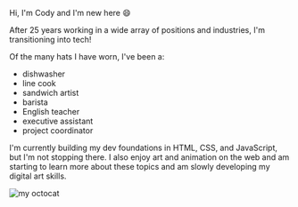 Hi, I'm Cody and I'm new here 😄 

After 25 years working in a wide array of positions and industries, I'm transitioning into tech!

Of the many hats I have worn, I've been a:

 - dishwasher
 - line cook
 - sandwich artist
 - barista
 - English teacher
 - executive assistant
 - project coordinator

I'm currently building my dev foundations in HTML, CSS, and JavaScript, but I'm not stopping there. I also enjoy art and animation on the web and am starting to learn more about these topics and am slowly developing my digital art skills. 

![my octocat](https://github.com/codyrothery/codyrothery/master/octocat.png)

<!--
**codyrothery/codyrothery** is a ✨ _special_ ✨ repository because its `README.md` (this file) appears on your GitHub profile.

Here are some ideas to get you started:

- 🔭 I’m currently working on ...
- 🌱 I’m currently learning ...
- 👯 I’m looking to collaborate on ...
- 🤔 I’m looking for help with ...
- 💬 Ask me about ...
- 📫 How to reach me: ...
- 😄 Pronouns: ...
- ⚡ Fun fact: ...
-->
